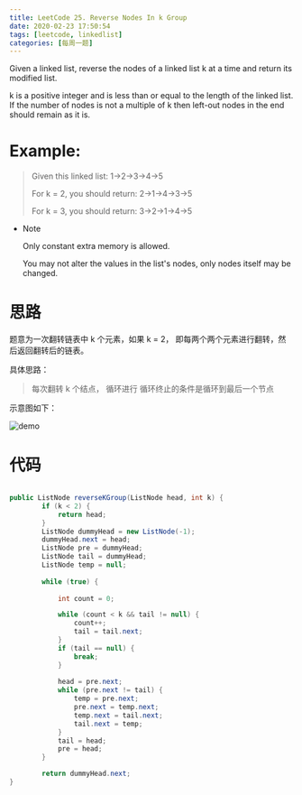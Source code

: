 ```yaml
---
title: LeetCode 25. Reverse Nodes In k Group
date: 2020-02-23 17:50:54
tags: [leetcode, linkedlist]
categories: [每周一题]
---
```


Given a linked list, reverse the nodes of a linked list k at a time and return its modified list.

<!--more-->

k is a positive integer and is less than or equal to the length of the linked list. If the number of nodes is not a multiple of k then left-out nodes in the end should remain as it is.

# Example:

> Given this linked list: 1->2->3->4->5
>
> For k = 2, you should return: 2->1->4->3->5
>
> For k = 3, you should return: 3->2->1->4->5


* Note

	Only constant extra memory is allowed.
	
	You may not alter the values in the list's nodes, only nodes itself may be changed.


# 思路
题意为一次翻转链表中 k 个元素，如果 k = 2， 即每两个两个元素进行翻转，然后返回翻转后的链表。

具体思路：
> 每次翻转 k 个结点， 循环进行
> 循环终止的条件是循环到最后一个节点


示意图如下：

![demo](reverse-nodes-k.jpg)

# 代码

```java

public ListNode reverseKGroup(ListNode head, int k) {
        if (k < 2) {
            return head;
        }
        ListNode dummyHead = new ListNode(-1);
        dummyHead.next = head;
        ListNode pre = dummyHead;
        ListNode tail = dummyHead;
        ListNode temp = null;
        
        while (true) {
        
            int count = 0;

            while (count < k && tail != null) {
                count++;
                tail = tail.next;
            }
            if (tail == null) {
                break;
            }
            
            head = pre.next;
            while (pre.next != tail) {
                temp = pre.next;
                pre.next = temp.next;
                temp.next = tail.next;
                tail.next = temp;
            }
            tail = head;
            pre = head;
        }

        return dummyHead.next;  
}


```